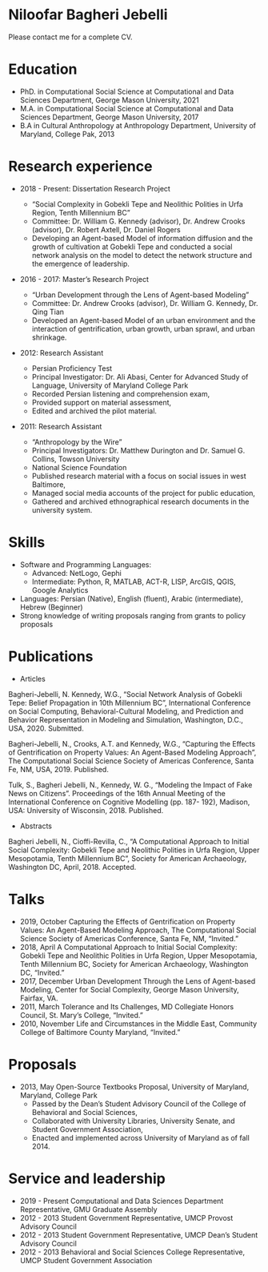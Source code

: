Niloofar Bagheri Jebelli
======

Please contact me for a complete CV.

Education
======
* PhD. in Computational Social Science at Computational and Data Sciences Department, George Mason University, 2021
* M.A. in Computational Social Science at Computational and Data Sciences Department, George Mason University, 2017
* B.A in Cultural Anthropology at Anthropology Department, University of Maryland, College Pak, 2013

Research experience
======
* 2018 - Present: Dissertation Research Project
  * “Social Complexity in Gobekli Tepe and Neolithic Polities in Urfa Region, Tenth Millennium BC”
  * Committee: Dr. William G. Kennedy (advisor), Dr. Andrew Crooks (advisor), Dr. Robert Axtell, Dr. Daniel Rogers
  * Developing an Agent-based Model of information diffusion and the growth of cultivation at Gobekli Tepe and conducted a social network analysis on the model to detect the network structure and the emergence of leadership.


* 2016 - 2017: Master’s Research Project
  * “Urban Development through the Lens of Agent-based Modeling”
  * Committee: Dr. Andrew Crooks (advisor), Dr. William G. Kennedy, Dr. Qing Tian
  * Developed an Agent-based Model of an urban environment and the interaction of gentrification, urban growth, urban sprawl, and urban shrinkage.
  

* 2012: Research Assistant
  * Persian Proficiency Test
  * Principal Investigator: Dr. Ali Abasi, Center for Advanced Study of Language, University of Maryland College Park
  * Recorded Persian listening and comprehension exam,
  * Provided support on material assessment,
  * Edited and archived the pilot material.

* 2011: Research Assistant
  * “Anthropology by the Wire”
  * Principal Investigators: Dr. Matthew Durington and Dr. Samuel G. Collins, Towson University
  * National Science Foundation
  * Published research material with a focus on social issues in west Baltimore,
  * Managed social media accounts of the project for public education,
  * Gathered and archived ethnographical research documents in the university system.


Skills
======
* Software and Programming Languages:
  * Advanced: NetLogo, Gephi
  * Intermediate: Python, R, MATLAB, ACT-R, LISP, ArcGIS, QGIS, Google Analytics
* Languages: Persian (Native), English (fluent), Arabic (intermediate), Hebrew (Beginner)
* Strong knowledge of writing proposals ranging from grants to policy proposals

Publications
======
* Articles

Bagheri-Jebelli, N. Kennedy, W.G., “Social Network Analysis of Gobekli Tepe: Belief Propagation in 10th
Millennium BC”, International Conference on Social Computing, Behavioral-Cultural Modeling, and
Prediction and Behavior Representation in Modeling and Simulation, Washington, D.C., USA, 2020. Submitted.

Bagheri-Jebelli, N., Crooks, A.T. and Kennedy, W.G., “Capturing the Effects of Gentrification on
Property Values: An Agent-Based Modeling Approach”, The Computational Social Science Society of
Americas Conference, Santa Fe, NM, USA, 2019. Published.

Tulk, S., Bagheri Jebelli, N., Kennedy, W. G., “Modeling the Impact of Fake News on Citizens”.
Proceedings of the 16th Annual Meeting of the International Conference on Cognitive Modelling (pp. 187-
192), Madison, USA: University of Wisconsin, 2018. Published.

* Abstracts

Bagheri Jebelli, N., Cioffi-Revilla, C., “A Computational Approach to Initial Social Complexity: Gobekli
Tepe and Neolithic Polities in Urfa Region, Upper Mesopotamia, Tenth Millennium BC”, Society for
American Archaeology, Washington DC, April, 2018. Accepted.  


Talks
======

* 2019, October Capturing the Effects of Gentrification on Property Values: An Agent-Based Modeling Approach, The Computational Social Science Society of Americas Conference, Santa Fe, NM, “Invited.”
* 2018, April A Computational Approach to Initial Social Complexity: Gobekli Tepe and Neolithic Polities in Urfa Region, Upper Mesopotamia, Tenth Millennium BC, Society for American Archaeology, Washington DC, “Invited.”
* 2017, December Urban Development Through the Lens of Agent-based Modeling, Center for Social Complexity, George Mason University, Fairfax, VA.
* 2011, March Tolerance and Its Challenges, MD Collegiate Honors Council, St. Mary’s College, “Invited.”
* 2010, November Life and Circumstances in the Middle East, Community College of Baltimore County Maryland, “Invited.”

Proposals
======

* 2013, May Open-Source Textbooks Proposal, University of Maryland, Maryland, College Park
  * Passed by the Dean’s Student Advisory Council of the College of Behavioral and Social Sciences,
  * Collaborated with University Libraries, University Senate, and Student Government Association,
  * Enacted and implemented across University of Maryland as of fall 2014.  


Service and leadership
======
* 2019 - Present Computational and Data Sciences Department Representative, GMU Graduate Assembly
* 2012 - 2013 Student Government Representative, UMCP Provost Advisory Council
* 2012 - 2013 Student Government Representative, UMCP Dean’s Student Advisory Council
* 2012 - 2013 Behavioral and Social Sciences College Representative, UMCP Student Government Association
